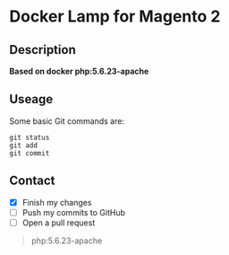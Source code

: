 # Docker Lamp for Magento 2

## Description
**Based on docker php:5.6.23-apache**

## Useage
Some basic Git commands are:
```
git status
git add
git commit
```
## Contact
- [x] Finish my changes
- [ ] Push my commits to GitHub
- [ ] Open a pull request
> php:5.6.23-apache
